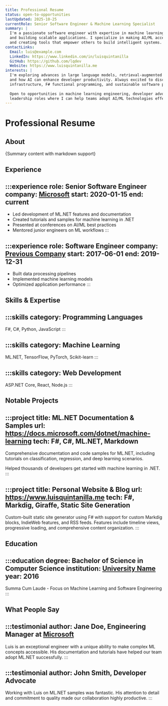 ```yaml
---
title: Professional Resume
status: open-to-opportunities
lastUpdated: 2025-10-25
currentRole: Senior Software Engineer & Machine Learning Specialist
summary: |
  I'm a passionate software engineer with expertise in machine learning, .NET development, 
  and building scalable applications. I specialize in making AI/ML accessible to developers 
  and creating tools that empower others to build intelligent systems.
contactLinks:
  Email: luis@example.com
  LinkedIn: https://www.linkedin.com/in/luisquintanilla
  GitHub: https://github.com/lqdev
  Website: https://www.luisquintanilla.me
interests: |
  I'm exploring advances in large language models, retrieval-augmented generation (RAG), 
  and how AI can enhance developer productivity. Always excited to discuss machine learning 
  infrastructure, F# functional programming, and sustainable software practices.
  
  Open to opportunities in machine learning engineering, developer advocacy, and technical 
  leadership roles where I can help teams adopt AI/ML technologies effectively.
---
```


# Professional Resume

## About
{Summary content with markdown support}

## Experience

:::experience
role: Senior Software Engineer
company: [Microsoft](https://microsoft.com)
start: 2020-01-15
end: current
---
- Led development of ML.NET features and documentation
- Created tutorials and samples for machine learning in .NET
- Presented at conferences on AI/ML best practices
- Mentored junior engineers on ML workflows
:::

:::experience
role: Software Engineer
company: [Previous Company](https://example.com)
start: 2017-06-01
end: 2019-12-31
---
- Built data processing pipelines
- Implemented machine learning models
- Optimized application performance
:::

## Skills & Expertise

:::skills
category: Programming Languages
---
F#, C#, Python, JavaScript
:::

:::skills
category: Machine Learning
---
ML.NET, TensorFlow, PyTorch, Scikit-learn
:::

:::skills
category: Web Development
---
ASP.NET Core, React, Node.js
:::

## Notable Projects

:::project
title: ML.NET Documentation & Samples
url: https://docs.microsoft.com/dotnet/machine-learning
tech: F#, C#, ML.NET, Markdown
---
Comprehensive documentation and code samples for ML.NET, including tutorials on 
classification, regression, and deep learning scenarios.

Helped thousands of developers get started with machine learning in .NET.
:::

:::project
title: Personal Website & Blog
url: https://www.luisquintanilla.me
tech: F#, Markdig, Giraffe, Static Site Generation
---
Custom-built static site generator using F# with support for custom Markdig blocks, 
IndieWeb features, and RSS feeds. Features include timeline views, progressive loading, 
and comprehensive content organization.
:::

## Education

:::education
degree: Bachelor of Science in Computer Science
institution: [University Name](https://university.edu)
year: 2016
---
Summa Cum Laude - Focus on Machine Learning and Software Engineering
:::

## What People Say

:::testimonial
author: Jane Doe, Engineering Manager at [Microsoft](https://microsoft.com)
---
Luis is an exceptional engineer with a unique ability to make complex ML concepts 
accessible. His documentation and tutorials have helped our team adopt ML.NET successfully.
:::

:::testimonial
author: John Smith, Developer Advocate
---
Working with Luis on ML.NET samples was fantastic. His attention to detail and 
commitment to quality made our collaboration highly productive.
:::
